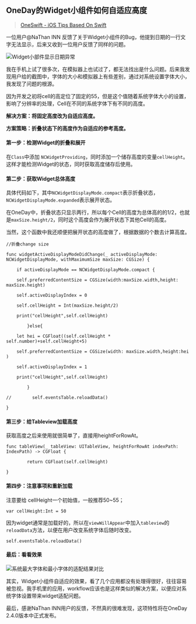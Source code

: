 ## OneDay的Widget小组件如何自适应高度

> [OneSwift - iOS Tips Based On Swift](https://bjdehang.github.io/OneSwift)


一位用户@NaThan INN 反馈了关于Widget小组件的Bug，他提到日期的一行文字无法显示，后来又收到一位用户反馈了同样的问题。


![Widget小部件显示日期异常](https://bjdehang.github.io/OneSwift/img/02/Widget小部件显示日期异常.png)

我在手机上试了很多次，在模拟器上也试过了，都无法找出是什么问题。后来我发现用户给的截图中，字体的大小和模拟器上有些差别，通过对系统设置字体大小，我发现了问题的根源。

因为开发之初将cell的高定位了固定的55，但是这个值随着系统字体大小的设置，影响了分辨率的处理，Cell在不同的系统字体下有不同的高度。


**解决方案：将固定高度改为自适应高度。**

**方案策略：折叠状态下的高度作为自适应的参考高度。**



#### 第一步：检测Widget的折叠和展开

在`Class`中添加 `NCWidgetProviding`，同时添加一个储存高度的变量`cellHeight`。这样才能检测Widget的状态，同时获取高度储存后使用。



#### 第二步：获取Widget总体高度

具体代码如下，其中`NCWidgetDisplayMode.compact`表示折叠状态，`NCWidgetDisplayMode.expanded`表示展开状态。

在OneDay中，折叠状态只显示两行，所以每个Cell的高度为总体高的的1/2，也就是`maxSize.height/2`，同时这个高度会作为展开状态下其他Cell的高度。

当然，这个函数中我还顺便把展开状态的高度做了，根据数据的个数去计算高度。

```
//折叠change size

func widgetActiveDisplayModeDidChange(_ activeDisplayMode: NCWidgetDisplayMode, withMaximumSize maxSize: CGSize) {

    if activeDisplayMode == NCWidgetDisplayMode.compact {

    self.preferredContentSize = CGSize(width:maxSize.width,height: maxSize.height)

    self.activeDisplayIndex = 0

    self.cellHeight = Int(maxSize.height/2)

    print("cellHeight",self.cellHeight)

        }else{

    let hei = CGFloat((self.cellHeight * self.number)+self.cellHeight+5)

    self.preferredContentSize = CGSize(width: maxSize.width,height:hei )

    self.activeDisplayIndex = 1

    print("cellHeight",self.cellHeight)

        }

//        self.eventsTable.reloadData()

}
```


#### 第三步：给Tableview加载高度

获取高度之后来使用就很简单了，直接用heightForRowAt。

```
func tableView(_ tableView: UITableView, heightForRowAt indexPath: IndexPath) -> CGFloat {

        return CGFloat(self.cellHeight)

}
```

#### 第四步：注意事项和重新加载

注意要给 cellHeight一个初始值，一般推荐50~55；

```
var cellHeight:Int = 50
```

因为widget通常是加载好的，所以在`viewWillAppear`中加入`tableview`的`reloadData`方法，以便在用户改变系统字体后随时改变。

```
self.eventsTable.reloadData()
```


#### 最后：看看效果


![系统最大字体和最小字体的适配结果对比](https://bjdehang.github.io/OneSwift/img/02/系统最大字体和最小字体的适配结果对比.png)


其实，Widget小组件自适应的效果，看了几个应用都没有处理得很好，往往容易被忽视。我手机里的应用，workflow应该也是这样类似的解决方案，以便应对系统字体设置带来widget适配问题。

最后，感谢NaThan INN用户的反馈，不然真的很难发现，这项特性将在OneDay 2.4.0版本中正式发布。
